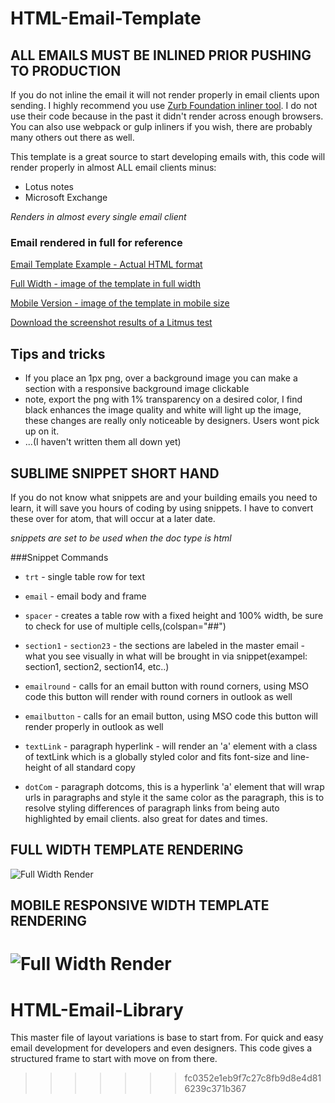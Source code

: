 
# HTML-Email-Template
## ALL EMAILS MUST BE INLINED PRIOR PUSHING TO PRODUCTION
If you do not inline the email it will not render properly in email clients upon sending.
I highly recommend you use [Zurb Foundation inliner tool](http://foundation.zurb.com/emails/inliner.html). I do not use their code because in the past it didn't render across enough browsers. You can also use webpack or gulp inliners if you wish, there are probably many others out there as well.

This template is a great source to start developing emails with, this code will render properly in almost ALL email clients minus:

 - Lotus notes
 - Microsoft Exchange

*Renders in almost every single email client*


### Email rendered in full for reference
 [Email Template Example - Actual HTML format](http://new.jpankiewicz.com/email_template/ "Email Template Example")

 [Full Width - image of the template in full width](http://www.new.jpankiewicz.com/email_template/Full_Width_Master_Template.png "Full Width template")

 [Mobile Version - image of the template in mobile size ](http://new.jpankiewicz.com/email_template/Mobile_Responsive_Width_Master_Template.png "Mobile responsive size")

 [Download the screenshot results of a Litmus test](http://www.new.jpankiewicz.com/images/Email%20Client%20snap%20shots.zip "Litmus screenshot test results")


## Tips and tricks

- If you place an 1px png, over a background image you can make a section with a responsive background image clickable
- note, export the png with 1% transparency on a desired color, I find black enhances the image quality and white will light up the image, these changes are really only noticeable by designers. Users wont pick up on it.
- ...(I haven't written them all down yet)


## SUBLIME SNIPPET SHORT HAND
If you do not know what snippets are and your building emails you need to learn, it will save you hours of coding by using snippets.
I have to convert these over for atom, that will occur at a later date.

*snippets are set to be used when the doc type is html*

###Snippet Commands
+ `trt` - single table row for text

+ `email` - email body and frame

+ `spacer` - creates a table row with a fixed height and 100% width, be sure to check for use of multiple cells,(colspan="##")

+ `section1` - `section23` - the sections are labeled in the master email - what you see visually in what will be brought in via snippet(exampel: section1, section2, section14, etc..)

+ `emailround` - calls for an email button with round corners, using MSO code this button will render with round corners in outlook as well

+ `emailbutton` - calls for an email button, using MSO code this button will render properly in outlook as well

+ `textLink` - paragraph hyperlink - will render an 'a' element with a class of textLink which is a globally styled color and fits font-size and line-height of all standard copy

+ `dotCom` - paragraph dotcoms, this is a hyperlink 'a' element that will wrap urls in paragraphs and style it the same color as the paragraph, this is to resolve styling differences of paragraph links from being auto highlighted by email clients. also great for dates and times.



## FULL WIDTH TEMPLATE RENDERING
![Full Width Render](http://new.jpankiewicz.com/images/Full%20Width%20Master%20Template.png "Full width render")


## MOBILE RESPONSIVE WIDTH TEMPLATE RENDERING
![Full Width Render](http://new.jpankiewicz.com/images/Mobile%20Responsive%20Width%20Master%20Template.png "Mobile Responsive")
=======
# HTML-Email-Library
This master file of layout variations is base to start from. For quick and easy email development for developers and even designers. This code gives a structured frame to start with move on from there.
>>>>>>> fc0352e1eb9f7c27c8fb9d8e4d816239c371b367
